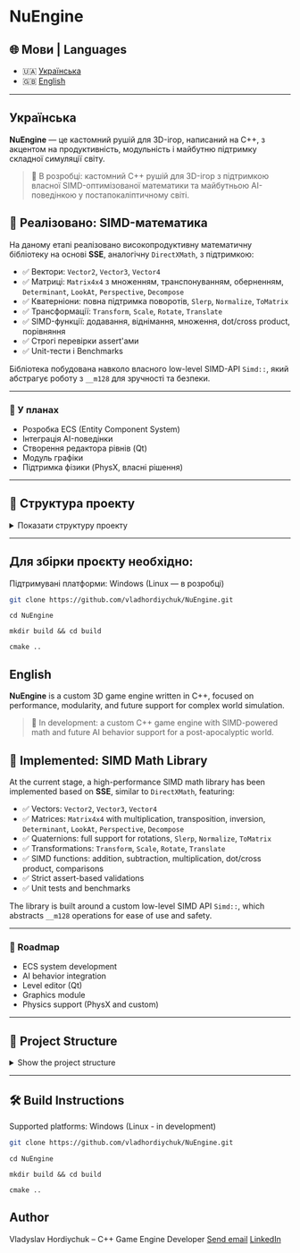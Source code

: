 # NuEngine

## 🌐 Мови | Languages

- 🇺🇦 [Українська](#українська)
- 🇬🇧 [English](#english)

---

## Українська

**NuEngine** — це кастомний рушій для 3D-ігор, написаний на C++, з акцентом на продуктивність, модульність і майбутню підтримку складної симуляції світу.

> 🚧 В розробці: кастомний C++ рушій для 3D-ігор з підтримкою власної SIMD-оптимізованої математики та майбутньою AI-поведінкою у постапокаліптичному світі.

## 🧮 Реалізовано: SIMD-математика

На даному етапі реалізовано високопродуктивну математичну бібліотеку на основі **SSE**, аналогічну `DirectXMath`, з підтримкою:

- ✅ Вектори: `Vector2`, `Vector3`, `Vector4`
- ✅ Матриці: `Matrix4x4` з множенням, транспонуванням, оберненням, `Determinant`, `LookAt`, `Perspective`, `Decompose`
- ✅ Кватерніони: повна підтримка поворотів, `Slerp`, `Normalize`, `ToMatrix`
- ✅ Трансформації: `Transform`, `Scale`, `Rotate`, `Translate`
- ✅ SIMD-функції: додавання, віднімання, множення, dot/cross product, порівняння
- ✅ Строгі перевірки assert'ами
- ✅ Unit-тести і Benchmarks

Бібліотека побудована навколо власного low-level SIMD-API `Simd::`, який абстрагує роботу з `__m128` для зручності та безпеки.

---

### 📅 У планах

- Розробка ECS (Entity Component System)
- Інтеграція AI-поведінки
- Створення редактора рівнів (Qt)
- Модуль графіки
- Підтримка фізики (PhysX, власні рішення)

---

## 📂 Структура проекту

<details>
  <summary>Показати структуру проекту</summary>
  
  ```plaintext
  NuEngine/
  ├── Game/
  ├── Editor/
  ├── Engine/
  │   ├── Math/
  │   ├── Core/
  │   ├── Platform/
  │   ├── ECS/
  │   ├── Graphics/
  │   └── CMakeLists.txt
  ├── Tests/
  │   ├── Unit/
  │   ├── Benchmark/
  │   ├── CMakeLists.txt
  │   └── test_main.cpp
  ├── Thirdparty/
  ├── CMakeLists.txt
  └── README.md
  ```
</details>

---

## Для збірки проєкту необхідно:

Підтримувані платформи: Windows (Linux — в розробці)

```bash
git clone https://github.com/vladhordiychuk/NuEngine.git
```
```
cd NuEngine
```
```
mkdir build && cd build
```
```
cmake ..
```

## English

**NuEngine** is a custom 3D game engine written in C++, focused on performance, modularity, and future support for complex world simulation.

> 🚧 In development: a custom C++ game engine with SIMD-powered math and future AI behavior support for a post-apocalyptic world.

## 🧮 Implemented: SIMD Math Library

At the current stage, a high-performance SIMD math library has been implemented based on **SSE**, similar to `DirectXMath`, featuring:

- ✅ Vectors: `Vector2`, `Vector3`, `Vector4`
- ✅ Matrices: `Matrix4x4` with multiplication, transposition, inversion, `Determinant`, `LookAt`, `Perspective`, `Decompose`
- ✅ Quaternions: full support for rotations, `Slerp`, `Normalize`, `ToMatrix`
- ✅ Transformations: `Transform`, `Scale`, `Rotate`, `Translate`
- ✅ SIMD functions: addition, subtraction, multiplication, dot/cross product, comparisons
- ✅ Strict assert-based validations
- ✅ Unit tests and benchmarks

The library is built around a custom low-level SIMD API `Simd::`, which abstracts `__m128` operations for ease of use and safety.

---

### 📅 Roadmap

- ECS system development
- AI behavior integration
- Level editor (Qt)
- Graphics module
- Physics support (PhysX and custom)

---

## 📂 Project Structure

<details>
  <summary>Show the project structure</summary>
  
  ```plaintext
  NuEngine/
  ├── Game/
  ├── Editor/
  ├── Engine/
  │   ├── Math/
  │   ├── Core/
  │   ├── Platform/
  │   ├── ECS/
  │   ├── Graphics/
  │   └── CMakeLists.txt
  ├── Tests/
  │   ├── Unit/
  │   ├── Benchmark/
  │   ├── CMakeLists.txt
  │   └── test_main.cpp
  ├── Thirdparty/
  ├── CMakeLists.txt
  └── README.md
  ```
</details>

---

## 🛠️ Build Instructions

Supported platforms: Windows (Linux - in development)

```bash
git clone https://github.com/vladhordiychuk/NuEngine.git
```
```
cd NuEngine
```
```
mkdir build && cd build
```
```
cmake ..
```

## Author

Vladyslav Hordiychuk – C++ Game Engine Developer
[Send email](mailto:gordijcukvlad64@gmail.com) [LinkedIn](https://www.linkedin.com/in/%D0%B2%D0%BB%D0%B0%D0%B4%D0%B8%D1%81%D0%BB%D0%B0%D0%B2-%D0%B3%D0%BE%D1%80%D0%B4%D1%96%D0%B9%D1%87%D1%83%D0%BA-8a2704292/)
